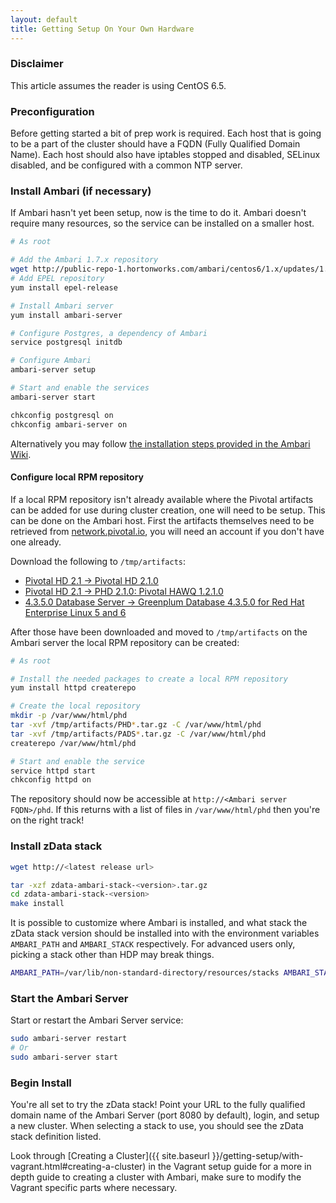```yaml
---
layout: default
title: Getting Setup On Your Own Hardware
---
```


### Disclaimer
This article assumes the reader is using CentOS 6.5.

### Preconfiguration

Before getting started a bit of prep work is required.  Each host that is going to be a part of the cluster should have a FQDN (Fully Qualified Domain Name).  Each host should also have iptables stopped and disabled, SELinux disabled, and be configured with a common NTP server.

### Install Ambari (if necessary)

If Ambari hasn't yet been setup, now is the time to do it.  Ambari doesn't require many resources, so the service can be installed on a smaller host.

```sh
# As root

# Add the Ambari 1.7.x repository
wget http://public-repo-1.hortonworks.com/ambari/centos6/1.x/updates/1.7.0/ambari.repo -O /etc/yum.repos.d/ambari.repo
# Add EPEL repository
yum install epel-release

# Install Ambari server
yum install ambari-server

# Configure Postgres, a dependency of Ambari
service postgresql initdb

# Configure Ambari
ambari-server setup

# Start and enable the services
ambari-server start

chkconfig postgresql on
chkconfig ambari-server on
```

Alternatively you may follow <a href="https://cwiki.apache.org/confluence/display/AMBARI/Ambari+User+Guides" target="_blank">the installation steps provided in the Ambari Wiki</a>.

#### Configure local RPM repository

If a local RPM repository isn't already available where the Pivotal artifacts can be added for use during cluster creation, one will need to be setup.  This can be done on the Ambari host.  First the artifacts themselves need to be retrieved from [network.pivotal.io](https://network.pivotal.io), you will need an account if you don't have one already.

Download the following to `/tmp/artifacts`:

- [Pivotal HD 2.1 -> Pivotal HD 2.1.0](https://network.pivotal.io/products/pivotal-hd#/releases/2-1)
- [Pivotal HD 2.1 -> PHD 2.1.0: Pivotal HAWQ 1.2.1.0](https://network.pivotal.io/products/pivotal-hd#/releases/2-1)
- [4.3.5.0 Database Server -> Greenplum Database 4.3.5.0 for Red Hat Enterprise Linux 5 and 6](https://network.pivotal.io/products/pivotal-gpdb)

After those have been downloaded and moved to `/tmp/artifacts` on the Ambari server the local RPM repository can be created:

```sh
# As root

# Install the needed packages to create a local RPM repository
yum install httpd createrepo

# Create the local repository
mkdir -p /var/www/html/phd
tar -xvf /tmp/artifacts/PHD*.tar.gz -C /var/www/html/phd
tar -xvf /tmp/artifacts/PADS*.tar.gz -C /var/www/html/phd
createrepo /var/www/html/phd

# Start and enable the service
service httpd start
chkconfig httpd on
```

The repository should now be accessible at `http://<Ambari server FQDN>/phd`.  If this returns with a list of files in `/var/www/html/phd` then you're on the right track!


### Install zData stack

```sh
wget http://<latest release url>

tar -xzf zdata-ambari-stack-<version>.tar.gz
cd zdata-ambari-stack-<version>
make install
```

It is possible to customize where Ambari is installed, and what stack the zData stack version should be installed into with the environment variables `AMBARI_PATH` and `AMBARI_STACK` respectively.  For advanced users only, picking a stack other than HDP may break things.

```sh
AMBARI_PATH=/var/lib/non-standard-directory/resources/stacks AMBARI_STACK=PHD make install
```

### Start the Ambari Server
Start or restart the Ambari Server service:

```sh
sudo ambari-server restart
# Or
sudo ambari-server start
```

### Begin Install
You're all set to try the zData stack!  Point your URL to the fully qualified domain name of the Ambari Server (port 8080 by default), login, and setup a new cluster. When selecting a stack to use, you should see the zData stack definition listed.

Look through [Creating a Cluster]({{ site.baseurl }}/getting-setup/with-vagrant.html#creating-a-cluster) in the Vagrant setup guide for a more in depth guide to creating a cluster with Ambari, make sure to modify the Vagrant specific parts where necessary.